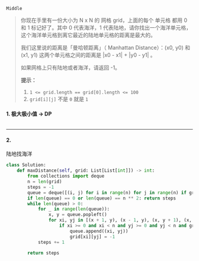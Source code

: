 `Middle`

> 你现在手里有一份大小为 N x N 的 网格 grid，上面的每个 单元格 都用 0 和 1 标记好了。其中 0 代表海洋，1 代表陆地，请你找出一个海洋单元格，这个海洋单元格到离它最近的陆地单元格的距离是最大的。
>
> 我们这里说的距离是「曼哈顿距离」（ Manhattan Distance）：(x0, y0) 和 (x1, y1) 这两个单元格之间的距离是 |x0 - x1| + |y0 - y1| 。
>
> 如果网格上只有陆地或者海洋，请返回 -1。
>
> **提示：**
>
> 1. `1 <= grid.length == grid[0].length <= 100`
> 2. `grid[i][j]` 不是 `0` 就是 `1`

#### 1. 极大极小值 $\to$  DP

```python

```





---

#### 2. 

陆地找海洋

```python
class Solution:
    def maxDistance(self, grid: List[List[int]]) -> int:
        from collections import deque
        n = len(grid)
        steps = -1
        queue = deque([(i, j) for i in range(n) for j in range(n) if grid[i][j] == 1])
        if len(queue) == 0 or len(queue) == n ** 2: return steps
        while len(queue) > 0:
            for _ in range(len(queue)): 
                x, y = queue.popleft()
                for xi, yj in [(x + 1, y), (x - 1, y), (x, y + 1), (x, y - 1)]:
                    if xi >= 0 and xi < n and yj >= 0 and yj < n and grid[xi][yj] == 0:
                        queue.append((xi, yj))
                        grid[xi][yj] = -1
            steps += 1
                
        return steps
```

